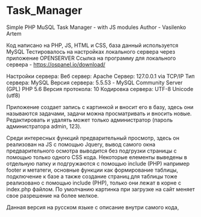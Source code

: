 # Task_Manager
Simple PHP MuSQL Task Manager - with JS modules
Author - Vasilenko Artem

Код написано на PHP, JS, HTML и CSS, база данный используется MySQL
Тестировалось на настройках локального сервера через приложение OPENSERVER
Ссылка на программу для локального сервера - https://ospanel.io/download/

Настройки сервера:
Веб сервер: Apache
Сервер: 127.0.0.1 via TCP/IP
Тип сервера: MySQL
Версия сервера: 5.5.53 - MySQL Community Server (GPL)
PHP 5.6
Версия протокола: 10
Кодировка сервера: UTF-8 Unicode (utf8)

Приложение создает запись с картинкой и вносит его в базу, здесь они называются задачами, задачи можна просматривать и вносить новые. Редактировать и удалять может только администратор (пароль администратора admin, 123).

Среди интересных функций предварительный просмотр, здесь он реализован на JS с помощью Jquery, вывод самого окна предварительного осмотра выводится без подгрузки страницы с помощью только одного CSS кода. Некоторые елементы выведены в отдельную папку и подгружаются с помощью include (PHP) например footer и метатеги, основные функции как формирование таблицы, подключение к базе а также создание страниц для таблицы тоже реализовано с помощью include (PHP), только они лежат в корне с index.php файлом. По умолчанию картинка при загрузке на сайт меняет свое разрешение на более мелкое.

Данная версия на русском языке с описание внутри самого кода, 
